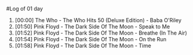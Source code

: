 #Log of 01 day

1. [00:00] The Who - The Who Hits 50 (Deluxe Edition) - Baba O'Riley
1. [01:50] Pink Floyd - The Dark Side Of The Moon - Speak to Me
1. [01:52] Pink Floyd - The Dark Side Of The Moon - Breathe (In The Air)
1. [01:54] Pink Floyd - The Dark Side Of The Moon - On the Run
1. [01:58] Pink Floyd - The Dark Side Of The Moon - Time
